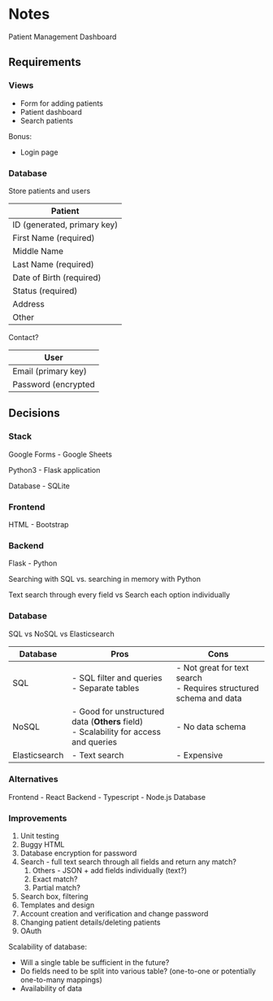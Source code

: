 # Notes

Patient Management Dashboard

## Requirements

### Views

- Form for adding patients
- Patient dashboard
- Search patients

Bonus:
- Login page

### Database
Store patients and users

| **Patient**                 |
|-----------------------------|
| ID (generated, primary key) |
| First Name (required)       |
| Middle Name                 |
| Last Name (required)        |
| Date of Birth (required)    |
| Status (required)           |
| Address                     |
| Other                       | 

Contact?

| **User**            |
|---------------------|
| Email (primary key) |
| Password (encrypted |

## Decisions

### Stack
Google Forms - Google Sheets


Python3 - Flask application

Database - SQLite

### Frontend
HTML - Bootstrap

### Backend
Flask - Python

Searching with SQL vs. searching in memory with Python

Text search through every field vs Search each option individually

### Database

SQL vs NoSQL vs Elasticsearch

| Database      | Pros                                                                                      | Cons                                                                   |
|---------------|-------------------------------------------------------------------------------------------|------------------------------------------------------------------------|
| SQL           | - SQL filter and queries<br/>- Separate tables                                            | - Not great for text search<br/> - Requires structured schema and data |
| NoSQL         | - Good for unstructured data (**Others** field)<br/> - Scalability for access and queries | - No data schema                                                       |
| Elasticsearch | - Text search                                                                             | - Expensive                                                            |

### Alternatives

Frontend - React
Backend - Typescript - Node.js
Database

### Improvements
1. Unit testing
2. Buggy HTML
3. Database encryption for password
4. Search - full text search through all fields and return any match?
   1. Others - JSON + add fields individually (text?)
   2. Exact match?
   3. Partial match?
5. Search box, filtering
6. Templates and design
7. Account creation and verification and change password
8. Changing patient details/deleting patients
9. OAuth

Scalability of database:

- Will a single table be sufficient in the future?
- Do fields need to be split into various table? (one-to-one or potentially one-to-many mappings)
- Availability of data
